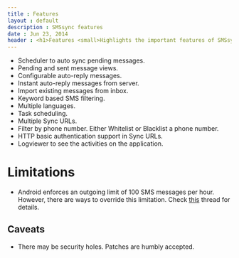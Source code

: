 ```yaml
---
title : Features
layout : default
description : SMSsync features
date : Jun 23, 2014
header : <h1>Features <small>Highlights the important features of SMSsync.</small></h1>
---
```


* Scheduler to auto sync pending messages.
* Pending and sent message views.
* Configurable auto-reply messages.
* Instant auto-reply messages from server.
* Import existing messages from inbox.
* Keyword based SMS filtering.
* Multiple languages.
* Task scheduling.
* Multiple Sync URLs.
* Filter by phone number. Either Whitelist or Blacklist a phone number.
* HTTP basic authentication support in Sync URLs.
* Logviewer to see the activities on the application.

# Limitations

* Android enforces an outgoing limit of 100 SMS messages per hour. However, there are ways to override this limitation. Check [this](http://www.xda-developers.com/android/increase-the-sms-limit-on-android) thread for details.

## Caveats
* There may be security holes. Patches are humbly accepted.